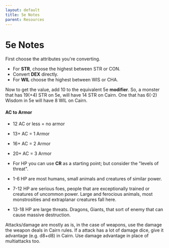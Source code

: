 ```yaml
---
layout: default
title: 5e Notes
parent: Resources
---
```


# 5e Notes

First choose the attributes you're converting. 
- For **STR**, choose the highest between STR or CON. 
- Convert **DEX** directly. 
- For **WIL** choose the highest between WIS or CHA.

Now to get the value, add 10 to the equivalent 5e **modifier**. So, a monster that has 19(+4) STR on 5e, will have 14 STR on Cairn. One that has 6(-2) Wisdom in 5e will have 8 WIL on Cairn.
 

#### AC to Armor
- 12 AC or less = no armor
- 13+ AC = 1 Armor
- 16+ AC = 2 Armor
- 20+ AC = 3 Armor

- For HP you can use **CR** as a starting point; but consider the "levels of threat".
- 1-6 HP are most humans, small animals and creatures of similar power.
- 7-12 HP are serious foes, people that are exceptionally trained or creatures of uncommon power. Large and ferocious animals, most monstrosities and extraplanar creatures fall here.
- 13-18 HP are large threats. Dragons, Giants, that sort of enemy that can cause massive destruction.

Attacks/damage are mostly as is, in the case of weapons, use the damage the weapon deals in Cairn rules. If a attack has a lot of damage dice, give it advantage (e.g. d8+d8) in Cairn. Use damage advantage in place of multiattacks too.
